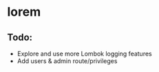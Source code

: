 # lorem

## Todo:
- Explore and use more Lombok logging features
- Add users & admin route/privileges
